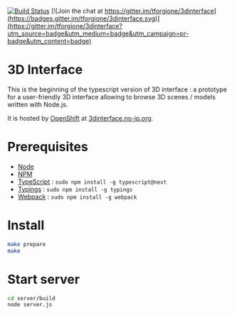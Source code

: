 [![Build
Status](https://api.travis-ci.org/tforgione/3dinterface.svg?branch=typescript)](https://travis-ci.org/tforgione/3dinterface)
[![Join the chat at https://gitter.im/tforgione/3dinterface](https://badges.gitter.im/tforgione/3dinterface.svg)](https://gitter.im/tforgione/3dinterface?utm_source=badge&utm_medium=badge&utm_campaign=pr-badge&utm_content=badge)
# 3D Interface

This is the beginning of the typescript version of 3D interface : a prototype
for a user-friendly 3D interface allowing to browse 3D scenes / models written
with Node.js.

It is hosted by [OpenShift](https://www.openshift.com/) at
[3dinterface.no-ip.org](http://3dinterface.no-ip.org).

# Prerequisites
  - [Node](https://nodejs.org/en/)
  - [NPM](https://www.npmjs.com/)
  - [TypeScript](http://www.typescriptlang.org/) : `sudo npm install -g typescript@next`
  - [Typings](https://github.com/typings/typings) : `sudo npm install -g typings`
  - [Webpack](https://webpack.github.io/docs/) : `sudo npm install -g webpack`

# Install
```sh
make prepare
make
```

# Start server
``` sh
cd server/build
node server.js
```
